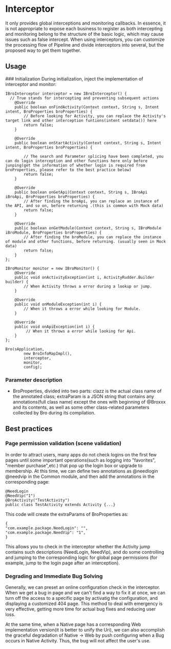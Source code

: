 # Interceptor 

It only provides global interceptions and monitoring callbacks. In essence,  it is not appropriate to expose each business to register as both intercepting and monitoring belong to the structure of the basic logic, which may cause issues such as false intercept. When using interceptors, you can customize the processing flow of Pipeline and divide interceptors into several, but the proposed way to get them together.

## Usage
### Initialization
During initialization, inject the implementation of interceptor and monitor:
```
IBroInterceptor interceptor = new IBroInterceptor() {
  // True stands for intercepting and preventing subsequent actions
    @Override
    public boolean onFindActivity(Context context, String s, Intent intent, BroProperties broProperties) {
        // Before looking for Activity, you can replace the Activity's target link and other interception funtions(intent setdata()) here
        return false;
    }

    @Override
    public boolean onStartActivity(Context context, String s, Intent intent, BroProperties broProperties) {

        // The search and Parameter splicing have been completed, you can do login interception and other functions here only before junping(get the information of whether login is required from broProperties, please refer to the best practice below)
        return false;
    }

    @Override
    public boolean onGetApi(Context context, String s, IBroApi iBroApi, BroProperties broProperties) {
        // After finding the broApi, you can replace an instance of the API, and so on, before returning .(this is common with Mock data)
        return false;
    }

    @Override
    public boolean onGetModule(Context context, String s, IBroModule iBroModule, BroProperties broProperties) {
        // After finding the broModule, you can replace the instance of module and other functions, before returning. (usually seen in Mock data)
        return false;
    }
};

IBroMonitor monitor = new IBroMonitor() {
    @Override
    public void onActivityException(int i, ActivityRudder.Builder builder) {
        // When Activity throws a error during a lookup or jump.
    }

    @Override
    public void onModuleException(int i) {
        // When it throws a error while looking for Module.
    }

    @Override
    public void onApiException(int i) {
         // When it throws a error while looking for Api.
    }
};

Bro(sApplication,
        new BroInfoMapImpl(),
        interceptor,
        monitor,
        config);
```
### Parameter description
- BroProperties,  divided into two parts: clazz is the actual class name of the annotated class; extraParam is a JSON string that contains any annotations(full class name) except the ones with beginning of @Broxxx and its contents, as well as some other class-related parameters  collected by Bro during its compilation.

## Best practices
### Page permission validation (scene validation)
In order to attract users, many apps do not check logins on the first few pages until some important operations(such as logging into "favorites", "member purchase",etc.) that pop up the login box or upgrade to membership. At this time, we can define two annotations as @needlogin @needvip in the Common module, and then add the annotations in the corresponding page:
```
@NeedLogin
@NeedVip("1")
@BroActivity("TestActivity")
public class TestActivity extends Activity {...}
```
This code will create the extraParams of BroProperties as:
```
{
"com.example.package.NeedLogin": "",
"com.example.package.NeedVip": "1",
}

```
This allows you to check in the interceptor whether the Activity jump contains such descriptions (NeedLogin, NeedVip), and do some controlling and jumping to the corresponding logic for global page permissions (for example, jump to the login page after an interception).

### Degrading and Immediate Bug Solving
Generally, we can preset an online configuration check in the interceptor. When we get a bug in page and we can't find a way to fix it at once, we can turn off the access to a specific page by activatig the  configuration, and displaying a customized 404 page. This method to deal with emergency is very effective, getting more time for actual bug fixes and reducing user loss.


At the same time, when a Native page has a corresponding Web implementation version(it is better to unify the Uri), we can also accomplish the graceful degradation of Native -> Web by push configuring when a Bug occurs in Native Activity. Thus, the bug will not affect the user's use.
